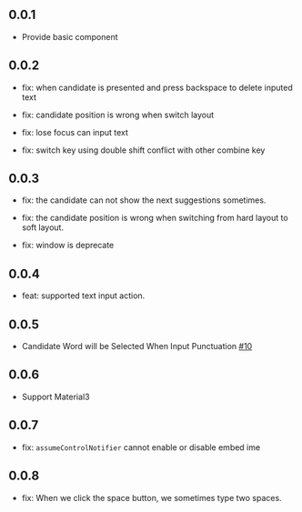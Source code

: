 ## 0.0.1

* Provide basic component

## 0.0.2

* fix: when candidate is presented and press backspace to delete inputed text

* fix: candidate position is wrong when switch layout

* fix: lose focus can input text

* fix: switch key using double shift conflict with other combine key

## 0.0.3

* fix: the candidate can not show the next suggestions sometimes.

* fix: the candidate position is wrong when switching from hard layout to soft layout.

* fix: window is deprecate

## 0.0.4

* feat: supported text input action.

## 0.0.5

* Candidate Word will be Selected When Input Punctuation [#10](https://github.com/Satsrag/embed_input/issues/10)

## 0.0.6

* Support Material3

## 0.0.7

* fix: `assumeControlNotifier` cannot enable or disable embed ime

## 0.0.8

* fix: When we click the space button, we sometimes type two spaces.